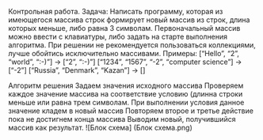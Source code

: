 Контрольная работа.
Задача: Написать программу, которая из имеющегося массива строк формирует новый массив из строк, длина которых меньше, либо равна 3 символам. Первоначальный массив можно ввести с клавиатуры, либо задать на старте выполнения алгоритма. При решении не рекомендуется пользоваться коллекциями, лучше обойтись исключительно массивами.
Примеры:
[“Hello”, “2”, “world”, “:-)”] → [“2”, “:-)”]
[“1234”, “1567”, “-2”, “computer science”] → [“-2”]
[“Russia”, “Denmark”, “Kazan”] → []

Алгоритм решения
Задаем значения исходного массива
Проверяем каждое значение массива на соответствие условию (длинна строки меньше или равна трем символам.
При выполнении условия данное значение кладем в новый массив
Повторяем второе и третье действие пока не достигнем конца массива
Выводим новый, получившийся массив как результат. 
![Блок схема] (Блок схема.png)